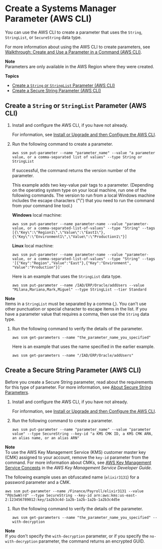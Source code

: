 # Create a Systems Manager Parameter \(AWS CLI\)<a name="param-create-cli"></a>

You can use the AWS CLI to create a parameter that uses the `String`, `StringList`, or `SecureString` data type\. 

For more information about using the AWS CLI to create parameters, see [Walkthrough: Create and Use a Parameter in a Command \(AWS CLI\)](sysman-paramstore-cli.md)\.

**Note**  
Parameters are only available in the AWS Region where they were created\.

**Topics**
+ [Create a `String` or `StringList` Parameter \(AWS CLI\)](#param-create-cli-string-stringlist)
+ [Create a Secure String Parameter \(AWS CLI\)](#param-create-cli-securestring)

## Create a `String` or `StringList` Parameter \(AWS CLI\)<a name="param-create-cli-string-stringlist"></a>

1. Install and configure the AWS CLI, if you have not already\.

   For information, see [Install or Upgrade and then Configure the AWS CLI](getting-started-cli.md)\.

1. Run the following command to create a parameter\.

   ```
   aws ssm put-parameter --name "parameter_name" --value "a parameter value, or a comma-separated list of values" --type String or StringList
   ```

   If successful, the command returns the version number of the parameter\.

   This example adds two key\-value pair tags to a parameter\. \(Depending on the operating system type on your local machine, run one of the following commands\. The version to run from a local Windows machine includes the escape characters \("\\"\) that you need to run the command from your command line tool\.\)

   **Windows** local machine:

   ```
   aws ssm put-parameter --name parameter-name --value "parameter-value, or a comma-separated-list-of-values" --type "String" --tags [{\"Key\":\"Region1\",\"Value\":\"East1\"},{\"Key\":\"Environment1\",\"Value\":\"Production1\"}]
   ```

   **Linux** local machine:

   ```
   aws ssm put-parameter --name parameter-name --value "parameter-value, or a comma-separated-list-of-values" --type "String" --tags '[{"Key":"Region","Value":"East"},{"Key":"Environment", "Value":"Production"}]'
   ```

   Here is an example that uses the `StringList` data type\.

   ```
   aws ssm put-parameter --name /IAD/ERP/Oracle/addUsers --value "Milana,Mariana,Mark,Miguel" --type StringList --tier Standard
   ```
**Note**  
Items in a `StringList` must be separated by a comma \(,\)\. You can't use other punctuation or special character to escape items in the list\. If you have a parameter value that requires a comma, then use the `String` data type\.

1. Run the following command to verify the details of the parameter\.

   ```
   aws ssm get-parameters --name "the_parameter_name_you_specified"
   ```

   Here is an example that uses the name specified in the earlier example\.

   ```
   aws ssm get-parameters --name "/IAD/ERP/Oracle/addUsers"
   ```

## Create a Secure String Parameter \(AWS CLI\)<a name="param-create-cli-securestring"></a>

Before you create a Secure String parameter, read about the requirements for this type of parameter\. For more information, see [About Secure String Parameters](sysman-paramstore-securestring.md)\.

1. Install and configure the AWS CLI, if you have not already\.

   For information, see [Install or Upgrade and then Configure the AWS CLI](getting-started-cli.md)\.

1. Run the following command to create a parameter\.

   ```
   aws ssm put-parameter --name "parameter_name" --value "parameter value" --type SecureString --key-id "a KMS CMK ID, a KMS CMK ARN, an alias name, or an alias ARN"
   ```
**Note**  
To use the AWS Key Management Service \(KMS\) customer master key \(CMK\) assigned to your account, remove the `key-id` parameter from the command\. For more information about CMKs, see [AWS Key Management Service Concepts](https://docs.aws.amazon.com/kms/latest/developerguide/concepts.html#aws-managed-cmk) in the *AWS Key Management Service Developer Guide*\.

   The following example uses an obfuscated name \(`elixir3131`\) for a password parameter and a CMK\.

   ```
   aws ssm put-parameter --name /Finance/Payroll/elixir3131 --value "P@sSwW)rd" --type SecureString --key-id arn:aws:kms:us-east-2:123456789012:key/1a2b3c4d-1a2b-1a2b-1a2b-1a2b3c4d5e
   ```

1. Run the following command to verify the details of the parameter\.

   ```
   aws ssm get-parameters --name "the_parameter_name_you_specified" --with-decryption
   ```
**Note**  
If you don't specify the `with-decryption` parameter, or if you specify the `no-with-decryption` parameter, the command returns an encrypted GUID\.